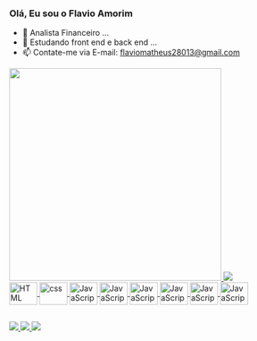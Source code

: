 ### Olá, Eu sou o Flavio Amorim


- 🔭 Analista Financeiro ...
- 🌱 Estudando front end e back end ...
- 📫 Contate-me via E-mail: flaviomatheus28013@gmail.com  

<div >
  <a href="https://github.com/flavioamorim2">
  <img  heigth="180em" width="380em" src="https://github-readme-stats.vercel.app/api/top-langs/?username=flavioamorim2&layout=compact&langs_16&theme=tokyonight"/>
    <img heigth="180em" src="https://github-readme-stats.vercel.app/api?username=flavioamorim2&show_icons=true&theme=tokyonight&include_all_commits=true&count_private=true"/> <br>
  </div>
  <div style="display: inline_block">
  <img align="center" alt="HTML" height="40" width="50" src="https://skillicons.dev/icons?i=html"/>
   <img align="center" alt="css" height="40" width="50" src="https://skillicons.dev/icons?i=css"/>  
    <img align="center" alt="JavaScript" height="40" width="50" src="https://skillicons.dev/icons?i=javascript"/>
    <img align="center" alt="JavaScript" height="40" width="50" src="https://skillicons.dev/icons?i=nodejs"/>
    <img align="center" alt="JavaScript" height="40" width="50" src="https://skillicons.dev/icons?i=react"/>
    <img align="center" alt="JavaScript" height="40" width="50" src="https://skillicons.dev/icons?i=tailwind"/>
    <img align="center" alt="JavaScript" height="40" width="50" src="https://skillicons.dev/icons?i=postgres"/>
    <img align="center" alt="JavaScript" height="40" width="50" src="https://skillicons.dev/icons?i=vite"/>
  </div>
  
  ##
  
  <div>
    <a href="https://www.linkedin.com/in/flavio-matheus-amorim/" target="blank"> <img src="https://img.shields.io/badge/LinkedIn-0077B5?style=for-the-badge&logo=linkedin&logoColor=white" target="blank"/> </a>
    <a href="https://www.tiktok.com/@matheus_dev1" target="blank"> <img src="https://img.shields.io/badge/TikTok-000000?style=for-the-badge&logo=tiktok&logoColor=white" target="blank"/> </a>
    <a href="https://wa.me/21982620537" target="blank"> <img src="https://img.shields.io/badge/WhatsApp-25D366?style=for-the-badge&logo=whatsapp&logoColor=white" target="blank"/> </a>
     </div>
